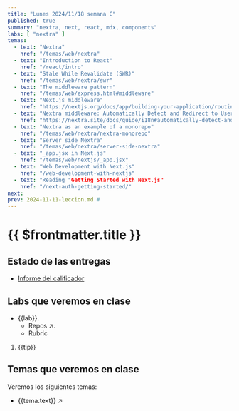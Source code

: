```yaml
---
title: "Lunes 2024/11/18 semana C"
published: true
summary: "nextra, next, react, mdx, components"
labs: [ "nextra" ]
temas: 
  - text: "Nextra"
    href: "/temas/web/nextra"
  - text: "Introduction to React"
    href: "/react/intro"
  - text: "Stale While Revalidate (SWR)"
    href: "/temas/web/nextra/swr"
  - text: "The middleware pattern"
    href: "/temas/web/express.html#middleware"
  - text: "Next.js middleware"
    href: "https://nextjs.org/docs/app/building-your-application/routing/middleware#use-cases"
  - text: "Nextra middleware: Automatically Detect and Redirect to User-Selected Language"
    href: "https://nextra.site/docs/guide/i18n#automatically-detect-and-redirect-to-user-selected-language-optional"
  - text: "Nextra as an example of a monorepo"
    href: "/temas/web/nextra/nextra-monorepo"
  - text: "Server side Nextra"
    href: "/temas/web/nextra/server-side-nextra" 
  - text: "_app.jsx in Next.js"
    href: "/temas/web/nextjs/_app.jsx"
  - text: "Web Development with Next.js"
    href: "/web-development-with-nextjs"
  - text: "Reading "Getting Started with Next.js"
    href: "/next-auth-getting-started/"
next: 
prev: 2024-11-11-leccion.md # 
---
```


# {{ $frontmatter.title }}

## Estado de las entregas

* [Informe del calificador](https://campusdoctoradoyposgrado2425.ull.es/grade/report/grader/index.php?id=2425110680)


## Labs que veremos en clase


<ul>
  <li  v-for="(lab, index) in $frontmatter.labs" :key="index"> <a :href="'/practicas/'+lab">{{lab}}</a>.
    <ul>
      <li><a :href="'https://github.com/orgs/ULL-MII-SYTWS-2425/repositories?q='+lab" target="_blank">Repos ↗</a>.</li>
      <li><a :href="'/practicas/'+lab+'.html#rubrica'">Rubric</a></li>
    </ul>
  </li>
</ul>

<ol>
<li v-for="(tip, index) in $frontmatter.intro2sd" :key="index">{{tip}}</li>
</ol>

## Temas que veremos en clase

Veremos los siguientes temas:
<ul>
    <li  v-for="(tema, index) in $frontmatter.temas" :key="index">
    <a :href="tema.href" target="_blank">{{tema.text}} ↗</a>
    </li>
</ul>


